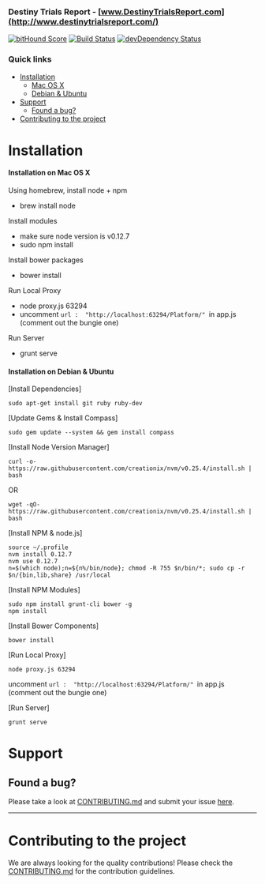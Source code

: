 ### Destiny Trials Report - [www.DestinyTrialsReport.com](http://www.destinytrialsreport.com/)

[![bitHound Score](https://www.bithound.io/github/SteffanLong/DestinyTrialsReport/badges/score.svg)](https://www.bithound.io/github/SteffanLong/DestinyTrialsReport/master)
[![Build Status](https://secure.travis-ci.org/SteffanLong/DestinyTrialsReport.svg)](http://travis-ci.org/SteffanLong/DestinyTrialsReport)
[![devDependency Status](https://david-dm.org/SteffanLong/DestinyTrialsReport/dev-status.svg?branch=master)](https://david-dm.org/SteffanLong/DestinyTrialsReport#info=devDependencies)

### Quick links
- [Installation](#installation)
    - [Mac OS X](#installation-on-mac-os-x)
    - [Debian & Ubuntu](#installation-on-debian--ubuntu)
- [Support](#support)
    - [Found a bug?](#found-a-bug)
- [Contributing to the project](#contributing-to-the-project)

# Installation

#### Installation on Mac OS X

Using homebrew, install node + npm

* brew install node

Install modules
* make sure node version is v0.12.7
* sudo npm install

Install bower packages

* bower install

Run Local Proxy

* node proxy.js 63294
* uncomment `url :  "http://localhost:63294/Platform/" `in app.js (comment out the bungie one)

Run Server

* grunt serve


#### Installation on Debian & Ubuntu

[Install Dependencies]
```
sudo apt-get install git ruby ruby-dev
```

[Update Gems & Install Compass]
```
sudo gem update --system && gem install compass
```

[Install Node Version Manager]
```
curl -o- https://raw.githubusercontent.com/creationix/nvm/v0.25.4/install.sh | bash
```

OR

```
wget -qO- https://raw.githubusercontent.com/creationix/nvm/v0.25.4/install.sh | bash
```

[Install NPM & node.js]
```
source ~/.profile
nvm install 0.12.7
nvm use 0.12.7
n=$(which node);n=${n%/bin/node}; chmod -R 755 $n/bin/*; sudo cp -r $n/{bin,lib,share} /usr/local
```

[Install NPM Modules]
```
sudo npm install grunt-cli bower -g
npm install
```

[Install Bower Components]
```
bower install
```

[Run Local Proxy]
```
node proxy.js 63294
```
uncomment `url :  "http://localhost:63294/Platform/" `in app.js (comment out the bungie one)

[Run Server]
```
grunt serve
```

# Support

## Found a bug?
Please take a look at [CONTRIBUTING.md](CONTRIBUTING.md#you-think-youve-found-a-bug) and submit your issue [here](https://github.com/SteffanLong/DestinyTrialsReport/issues/new).


----


# Contributing to the project

We are always looking for the quality contributions! Please check the [CONTRIBUTING.md](CONTRIBUTING.md) for the contribution guidelines.
